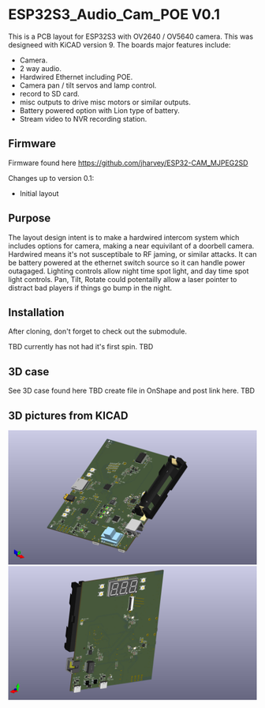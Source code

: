 # ESP32S3_Audio_Cam_POE V0.1

This is a PCB layout for ESP32S3 with OV2640 / OV5640 camera. This was designeed with KiCAD version 9. 
The boards major features include:
* Camera.
* 2 way audio.
* Hardwired Ethernet including POE.
* Camera pan / tilt servos and lamp control.
* record to SD card.
* misc outputs to drive misc motors or similar outputs. 
* Battery powered option with Lion type of battery. 
* Stream video to NVR recording station. 

## Firmware
Firmware found here <TBD> https://github.com/jharvey/ESP32-CAM_MJPEG2SD </TBD>


Changes up to version 0.1:
* Initial layout

## Purpose

The layout design intent is to make a hardwired intercom system which includes options for camera, making a near equivilant of a doorbell camera. Hardwired means it's not susceptibale to RF jaming, or similar attacks. It can be battery powered at the ethernet switch source so it can handle power outagaged. Lighting controls allow night time spot light, and day time spot light controls. Pan, Tilt, Rotate could potentailly allow a laser pointer to distract bad players if things go bump in the night. 


## Installation
After cloning, don't forget to check out the submodule. 


TBD currently has not had it's first spin. TBD


## 3D case
See 3D case found here
TBD create file in OnShape and post link here. TBD

## 3D pictures from KICAD
<div align="center">
<img src="ESP32S3_Audio_Cam_POE_Back.png" alt="ESP32S3_Cam_POE_Back" width="600" />
<img src="ESP32S3_Audio_Cam_POE_Front.png" alt="ESP32S3_Cam_POE_Front" width="600" />
<div align="left">
